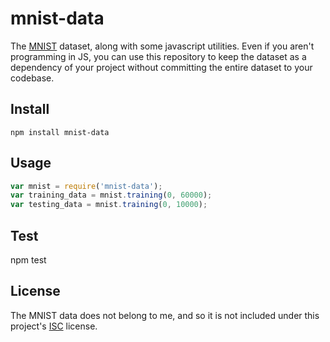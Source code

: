 # mnist-data

The [MNIST](http://yann.lecun.com/exdb/mnist/) dataset, along with some javascript utilities. Even if you aren't programming in JS, you can use this repository to keep the dataset as a dependency of your project without committing the entire dataset to your codebase.

## Install

    npm install mnist-data

## Usage

```javascript
var mnist = require('mnist-data');
var training_data = mnist.training(0, 60000);
var testing_data = mnist.training(0, 10000);
```

## Test

  npm test

## License

The MNIST data does not belong to me, and so it is not included under this project's [ISC](http://opensource.org/licenses/ISC) license.
